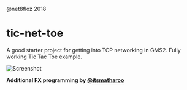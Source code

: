 @net8floz 2018 

# tic-net-toe
A good starter project for getting into TCP networking in GMS2. Fully working Tic Tac Toe example.

![Screenshot](https://i.imgur.com/p6IV9sZ.png)

**Additional FX programming by [@itsmatharoo](https://twitter.com/itsmatharoo)**

